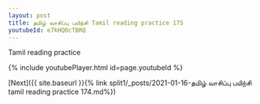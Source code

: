 ```yaml
---
layout: post
title: தமிழ் வாசிப்பு பயிற்சி Tamil reading practice 175
youtubeId: e7kHQ0cTBRQ
---
```

 
 
Tamil reading practice
 
 
 
 
 


{% include youtubePlayer.html id=page.youtubeId %}
 
[Next]({{ site.baseurl }}{% link  split1/_posts/2021-01-16-தமிழ் வாசிப்பு பயிற்சி tamil reading practice 174.md%})
 
